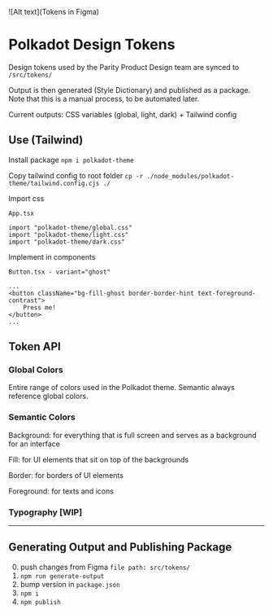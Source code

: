 ![Alt text](Tokens in Figma)

# Polkadot Design Tokens

Design tokens used by the Parity Product Design team are synced to `/src/tokens/`

Output is then generated (Style Dictionary) and published as a package. Note that this is a manual process, to be automated later.

Current outputs: CSS variables (global, light, dark) + Tailwind config

## Use (Tailwind)

Install package
`npm i polkadot-theme`

Copy tailwind config to root folder
`cp -r ./node_modules/polkadot-theme/tailwind.config.cjs ./`

Import css

```
App.tsx

import "polkadot-theme/global.css"
import "polkadot-theme/light.css"
import "polkadot-theme/dark.css"
```

Implement in components

```
Button.tsx - variant="ghost"

...
<button className="bg-fill-ghost border-border-hint text-foreground-contrast">
    Press me!
</button>
...
```

## Token API

### Global Colors

Entire range of colors used in the Polkadot theme.
Semantic always reference global colors.

### Semantic Colors

Background: for everything that is full screen and serves as a background for an interface

Fill: for UI elements that sit on top of the backgrounds

Border: for borders of UI elements

Foreground: for texts and icons

### Typography [WIP]

---

## Generating Output and Publishing Package

0. push changes from Figma `file path: src/tokens/`
1. `npm run generate-output`
2. bump version in `package.json`
3. `npm i`
4. `npm publish`
